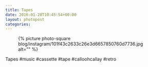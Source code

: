 ```yaml
---
title: Tapes
date: 2016-01-28T10:45:54+00:00
layout: photopost
categories:
---
```


<figure class="photo photo--square">
  {% picture photo-square blog/instagram/101f43c2633c26e3d6657850760d7736.jpg alt="" %}
</figure>

Tapes
#music #cassette #tape #calloohcallay #retro

